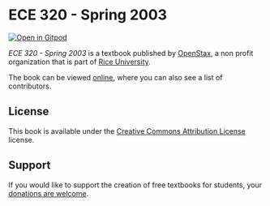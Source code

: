 # ECE 320 - Spring 2003

[![Open in Gitpod](https://gitpod.io/button/open-in-gitpod.svg)](https://gitpod.io/from-referrer/)

_ECE 320 - Spring 2003_ is a textbook published by [OpenStax](https://openstax.org/), a non profit organization that is part of [Rice University](https://www.rice.edu/).

The book can be viewed [online](https://github.com/cnx-user-books/cnxbook-ece-320-spring-2003/releases/latest), where you can also see a list of contributors.

## License
This book is available under the [Creative Commons Attribution License](./LICENSE) license.

## Support
If you would like to support the creation of free textbooks for students, your [donations are welcome](https://riceconnect.rice.edu/donation/support-openstax-banner).
